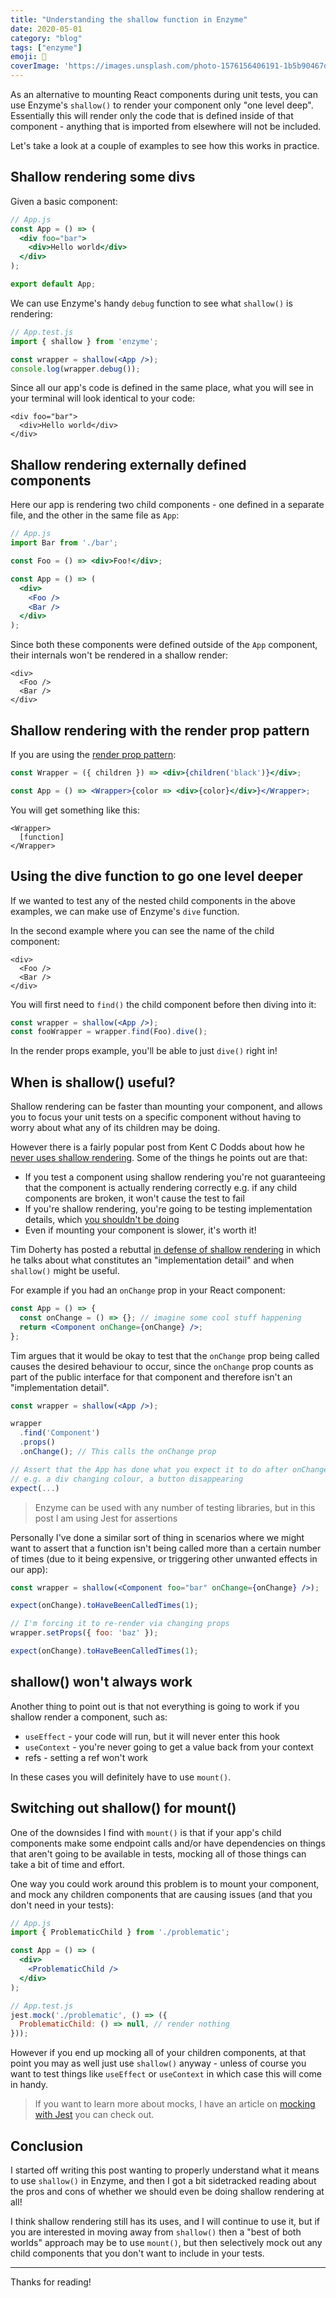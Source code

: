 ```yaml
---
title: "Understanding the shallow function in Enzyme"
date: 2020-05-01
category: "blog"
tags: ["enzyme"]
emoji: 🐬
coverImage: 'https://images.unsplash.com/photo-1576156406191-1b5b90467d9a?ixlib=rb-1.2.1&ixid=eyJhcHBfaWQiOjEyMDd9&auto=format&fit=crop&w=1867&q=80'
--- 
```


As an alternative to mounting React components during unit tests, you can use Enzyme's `shallow()` to render your component only "one level deep". Essentially this will render only the code that is defined inside of that component - anything that is imported from elsewhere will not be included. 

Let's take a look at a couple of examples to see how this works in practice.

## Shallow rendering some divs

Given a basic component:

```jsx
// App.js 
const App = () => (
  <div foo="bar">
    <div>Hello world</div>
  </div>
);

export default App;
```

We can use Enzyme's handy `debug` function to see what `shallow()` is rendering:

```jsx
// App.test.js
import { shallow } from 'enzyme';

const wrapper = shallow(<App />);
console.log(wrapper.debug());
```

Since all our app's code is defined in the same place, what you will see in your terminal will look identical to your code: 

```
<div foo="bar">
  <div>Hello world</div>
</div>
```

## Shallow rendering externally defined components

Here our app is rendering two child components - one defined in a separate file, and the other in the same file as `App`: 

```jsx
// App.js
import Bar from './bar';

const Foo = () => <div>Foo!</div>;

const App = () => (
  <div>
    <Foo />
    <Bar />
  </div>
);
```

Since both these components were defined outside of the `App` component, their internals won't be rendered in a shallow render:

```
<div>
  <Foo />
  <Bar />
</div>
```

## Shallow rendering with the render prop pattern

If you are using the [render prop pattern](https://reactpatterns.com/#render-prop):

```jsx
const Wrapper = ({ children }) => <div>{children('black')}</div>;

const App = () => <Wrapper>{color => <div>{color}</div>}</Wrapper>;
```

You will get something like this:

```
<Wrapper>
  [function]
</Wrapper>
```

## Using the dive function to go one level deeper

If we wanted to test any of the nested child components in the above examples, we can make use of Enzyme's `dive` function.

In the second example where you can see the name of the child component:

```
<div>
  <Foo />
  <Bar />
</div>
```

You will first need to `find()` the child component before then diving into it:

```jsx
const wrapper = shallow(<App />);
const fooWrapper = wrapper.find(Foo).dive();
```

In the render props example, you'll be able to just `dive()` right in!

## When is shallow() useful?

Shallow rendering can be faster than mounting your component, and allows you to focus your unit tests on a specific component without having to worry about what any of its children may be doing.

However there is a fairly popular post from Kent C Dodds about how he [never uses shallow rendering](https://kentcdodds.com/blog/why-i-never-use-shallow-rendering). Some of the things he points out are that:

- If you test a component using shallow rendering you're not guaranteeing that the component is actually rendering correctly e.g. if any child components are broken, it won't cause the test to fail
- If you're shallow rendering, you're going to be testing implementation details, which [you shouldn't be doing](https://kentcdodds.com/blog/testing-implementation-details)
- Even if mounting your component is slower, it's worth it!

Tim Doherty has posted a rebuttal [in defense of shallow rendering](https://medium.com/javascript-in-plain-english/in-defense-of-shallow-rendering-5f627f7c155d) in which he talks about what constitutes an "implementation detail" and when `shallow()` might be useful.

For example if you had an `onChange` prop in your React component:

```jsx
const App = () => {
  const onChange = () => {}; // imagine some cool stuff happening
  return <Component onChange={onChange} />;
};
```

Tim argues that it would be okay to test that the `onChange` prop being called causes the desired behaviour to occur, since the `onChange` prop counts as part of the public interface for that component and therefore isn't an "implementation detail".

```jsx
const wrapper = shallow(<App />);

wrapper
  .find('Component')
  .props()
  .onChange(); // This calls the onChange prop

// Assert that the App has done what you expect it to do after onChange! 
// e.g. a div changing colour, a button disappearing
expect(...) 
```

> Enzyme can be used with any number of testing libraries, but in this post I am using Jest for assertions

Personally I've done a similar sort of thing in scenarios where we might want to assert that a function isn't being called more than a certain number of times (due to it being expensive, or triggering other unwanted effects in our app):

```jsx
const wrapper = shallow(<Component foo="bar" onChange={onChange} />);

expect(onChange).toHaveBeenCalledTimes(1);

// I'm forcing it to re-render via changing props
wrapper.setProps({ foo: 'baz' }); 

expect(onChange).toHaveBeenCalledTimes(1);
```

## shallow() won't always work

Another thing to point out is that not everything is going to work if you shallow render a component, such as:

- `useEffect` - your code will run, but it will never enter this hook
- `useContext` - you're never going to get a value back from your context
- refs - setting a ref won't work

In these cases you will definitely have to use `mount()`.

## Switching out shallow() for mount()

One of the downsides I find with `mount()` is that if your app's child components make some endpoint calls and/or have dependencies on things that aren't going to be available in tests, mocking all of those things can take a bit of time and effort.

One way you could work around this problem is to mount your component, and mock any children components that are causing issues (and that you don't need in your tests): 

```jsx
// App.js
import { ProblematicChild } from './problematic';

const App = () => (
  <div>
    <ProblematicChild />
  </div>
);

// App.test.js
jest.mock('./problematic', () => ({
  ProblematicChild: () => null, // render nothing
}));
```

However if you end up mocking all of your children components, at that point you may as well just use `shallow()` anyway - unless of course you want to test things like `useEffect` or `useContext` in which case this will come in handy.

> If you want to learn more about mocks, I have an article on [mocking with Jest](/mocking-with-jest) you can check out.

## Conclusion

I started off writing this post wanting to properly understand what it means to use `shallow()` in Enzyme, and then I got a bit sidetracked reading about the pros and cons of whether we should even be doing shallow rendering at all!

I think shallow rendering still has its uses, and I will continue to use it, but if you are interested in moving away from `shallow()` then a "best of both worlds" approach may be to use `mount()`, but then selectively mock out any child components that you don't want to include in your tests.

---

Thanks for reading!